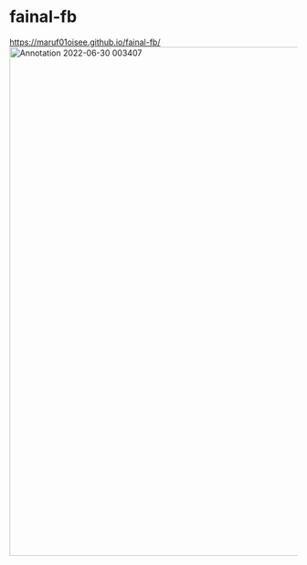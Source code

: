 # fainal-fb
https://maruf01oisee.github.io/fainal-fb/
<img width="892" alt="Annotation 2022-06-30 003407" src="https://user-images.githubusercontent.com/108355693/176742758-85d29014-1266-4c28-afca-b844ac3a5f7b.png">
